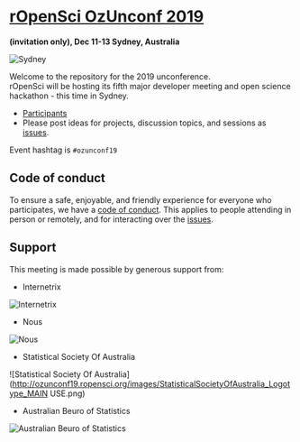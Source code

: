 # [rOpenSci OzUnconf 2019 ](http://ozunconf19.ropensci.org/)
__(invitation only), Dec 11-13 Sydney, Australia__

![Sydney](http://ozunconf19.ropensci.org/images/rainbow_opera_house.jpg)

Welcome to the repository for the 2019 unconference.  
rOpenSci will be hosting its fifth major developer meeting and open science hackathon - this time in Sydney.

* [Participants](http://ozunconf19.ropensci.org/#participants)  
* Please post ideas for projects, discussion topics, and sessions as [issues](https://github.com/ropensci/ozunconf19/issues/).

Event hashtag is `#ozunconf19`

## Code of conduct

To ensure a safe, enjoyable, and friendly experience for everyone who participates, we have a [code of conduct](http://ozunconf19.ropensci.org/coc).  This applies to people attending in person or remotely, and for interacting over the [issues](https://github.com/ropensci/ozunconf19/issues/).

## Support  
This meeting is made possible by generous support from:

- Internetrix

![Internetrix](http://ozunconf19.ropensci.org/images/Internetrix-Vertical-RGB-1200px.png)


- Nous

![Nous](http://ozunconf19.ropensci.org/images/Nous.jpeg)

- Statistical Society Of Australia

![Statistical Society Of Australia](http://ozunconf19.ropensci.org/images/StatisticalSocietyOfAustralia_Logotype_MAIN USE.png)

- Australian Beuro of Statistics

![Australian Beuro of Statistics](http://ozunconf19.ropensci.org/images/ABS_Logo_RGB_Mono_72px_125W_ResponsiveLR.png)

